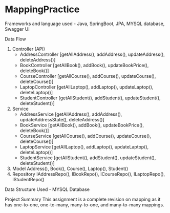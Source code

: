 # MappingPractice
Frameworks and language used - Java, SpringBoot, JPA, MYSQL database, Swagger UI

Data Flow
1. Controller (API)
   - AddressController [getAllAddress(), addAddress(), updateAddress(), deleteAddress()]
   - BookController [getAllBook(), addBook(), updateBookPrice(), deleteBook()]
   - CourseController [getAllCourse(), addCourse(), updateCourse(), deleteCourse()]
   - LaptopController [getAllLaptop(), addLaptop(), updateLaptop(), deleteLaptop()]
   - StudentController [getAllStudent(), addStudent(), updateStudent(), deleteStudent()]
2. Service
   - AddressService [getAllAddress(), addAddress(), updateAddressState(), deleteAddress()]
   - BookService [getAllBook(), addBook(), updateBookPrice(), deleteBook()]
   - CourseService [getAllCourse(), addCourse(), updateCourse(), deleteCourse()]
   - LaptopService [getAllLaptop(), addLaptop(), updateLaptop(), deleteLaptop()]
   - StudentService [getAllStudent(), addStudent(), updateStudent(), deleteStudent()]
3. Model
   Address(), Book(), Course(), Laptop(), Student()
4. Repository
   IAddressRepo(), IBookRepo(), ICourseRepo(), ILaptopRepo(), IStudentRepo()

Data Structure Used - MYSQL Database

Project Summary
This assignment is a complete revision on mapping as it has one-to-one, one-to-many, many-to-one, and many-to-many mappings.
